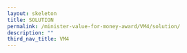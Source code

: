 ```yaml
---
layout: skeleton
title: SOLUTION
permalink: /minister-value-for-money-award/VM4/solution/
description: ""
third_nav_title: VM4
---
```

